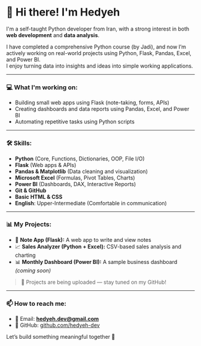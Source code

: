 # 👋 Hi there! I'm Hedyeh

I'm a self-taught Python developer from Iran, with a strong interest in both **web development** and **data analysis**.

I have completed a comprehensive Python course (by Jadi), and now I’m actively working on real-world projects using Python, Flask, Pandas, Excel, and Power BI.  
I enjoy turning data into insights and ideas into simple working applications.

---

### 💻 What I'm working on:
- Building small web apps using Flask (note-taking, forms, APIs)
- Creating dashboards and data reports using Pandas, Excel, and Power BI
- Automating repetitive tasks using Python scripts

---

### 🛠 Skills:
- **Python** (Core, Functions, Dictionaries, OOP, File I/O)
- **Flask** (Web apps & APIs)
- **Pandas & Matplotlib** (Data cleaning and visualization)
- **Microsoft Excel** (Formulas, Pivot Tables, Charts)
- **Power BI** (Dashboards, DAX, Interactive Reports)
- **Git & GitHub**
- **Basic HTML & CSS**
- **English**: Upper-Intermediate (Comfortable in communication)

---

### 📊 My Projects:
- 📝 **Note App (Flask):** A web app to write and view notes
- 📈 **Sales Analyzer (Python + Excel):** CSV-based sales analysis and charting
- 📊 **Monthly Dashboard (Power BI):** A sample business dashboard *(coming soon)*

> 🚧 Projects are being uploaded — stay tuned on my GitHub!

---

### 📫 How to reach me:
- 📧 Email: **hedyeh.dev@gmail.com**
- 🐙 GitHub: [github.com/hedyeh-dev](https://github.com/hedyeh-dev)

Let’s build something meaningful together 🚀
